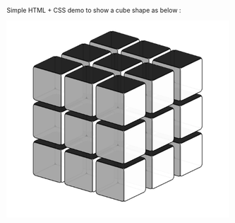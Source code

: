 Simple HTML + CSS demo to show a cube shape as below :

![alt text](https://github.com/Bhogayata-Keval/CUBE/blob/master/cube.png?raw=true)
